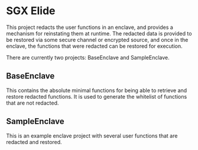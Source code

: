 # SGX Elide

This project redacts the user functions in an enclave, and provides a mechanism for reinstating them at runtime.  The redacted data is provided to be restored via some secure channel or encrypted source, and once in the enclave, the functions that were redacted can be restored for execution.

There are currently two projects: BaseEnclave and SampleEnclave.

## BaseEnclave

This contains the absolute minimal functions for being able to retrieve and restore redacted functions.  It is used to generate the whitelist of functions that are not redacted.

## SampleEnclave

This is an example enclave project with several user functions that are redacted and restored.
